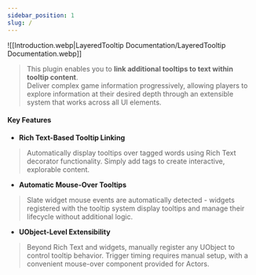 ```yaml
---
sidebar_position: 1
slug: /
---
```

![[Introduction.webp|LayeredTooltip Documentation/LayeredTooltip Documentation.webp]]

> This plugin enables you to **link additional tooltips to text within tooltip content**.  
> Deliver complex game information progressively, allowing players to explore information at their desired depth through an extensible system that works across all UI elements.

#### **Key Features**

- **Rich Text-Based Tooltip Linking**

> Automatically display tooltips over tagged words using Rich Text decorator functionality. Simply add tags to create interactive, explorable content.

- **Automatic Mouse-Over Tooltips**

> Slate widget mouse events are automatically detected - widgets registered with the tooltip system display tooltips and manage their lifecycle without additional logic.

- **UObject-Level Extensibility**

> Beyond Rich Text and widgets, manually register any UObject to control tooltip behavior. Trigger timing requires manual setup, with a convenient mouse-over component provided for Actors.
